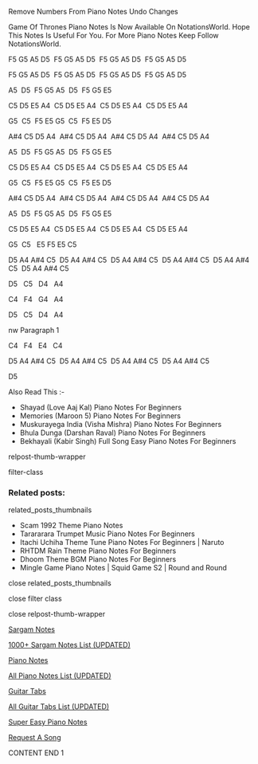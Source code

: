 
Remove Numbers From Piano Notes
Undo Changes

Game Of Thrones Piano Notes Is Now Available On NotationsWorld. Hope This Notes Is Useful For You. For More Piano Notes Keep Follow NotationsWorld.

F5 G5 A5 D5  F5 G5 A5 D5  F5 G5 A5 D5  F5 G5 A5 D5

F5 G5 A5 D5  F5 G5 A5 D5  F5 G5 A5 D5  F5 G5 A5 D5

A5  D5  F5 G5 A5  D5  F5 G5 E5

C5 D5 E5 A4  C5 D5 E5 A4  C5 D5 E5 A4  C5 D5 E5 A4

G5  C5  F5 E5 G5  C5  F5 E5 D5

A#4 C5 D5 A4  A#4 C5 D5 A4  A#4 C5 D5 A4  A#4 C5 D5 A4

A5  D5  F5 G5 A5  D5  F5 G5 E5

C5 D5 E5 A4  C5 D5 E5 A4  C5 D5 E5 A4  C5 D5 E5 A4

G5  C5  F5 E5 G5  C5  F5 E5 D5

A#4 C5 D5 A4  A#4 C5 D5 A4  A#4 C5 D5 A4  A#4 C5 D5 A4

A5  D5  F5 G5 A5  D5  F5 G5 E5

C5 D5 E5 A4  C5 D5 E5 A4  C5 D5 E5 A4  C5 D5 E5 A4

G5  C5   E5 F5 E5 C5

D5 A4 A#4 C5  D5 A4 A#4 C5  D5 A4 A#4 C5  D5 A4 A#4 C5  D5 A4 A#4 C5  D5 A4 A#4 C5

D5   C5   D4   A4

C4   F4   G4   A4

D5   C5   D4   A4

nw Paragraph 1

C4   F4   E4   C4

D5 A4 A#4 C5  D5 A4 A#4 C5  D5 A4 A#4 C5  D5 A4 A#4 C5

D5

Also Read This :-

* Shayad (Love Aaj Kal) Piano Notes For Beginners
* Memories (Maroon 5) Piano Notes For Beginners
* Muskurayega India (Visha Mishra) Piano Notes For Beginners
* Bhula Dunga (Darshan Raval) Piano Notes For Beginners
* Bekhayali (Kabir Singh) Full Song Easy Piano Notes For Beginners

relpost-thumb-wrapper

filter-class

### Related posts:

related_posts_thumbnails

* Scam 1992 Theme Piano Notes
* Tarararara Trumpet Music Piano Notes For Beginners
* Itachi Uchiha Theme Tune Piano Notes For Beginners | Naruto
* RHTDM Rain Theme Piano Notes For Beginners
* Dhoom Theme BGM Piano Notes For Beginners
* Mingle Game Piano Notes | Squid Game S2 | Round and Round

close related_posts_thumbnails

close filter class

close relpost-thumb-wrapper

[Sargam Notes](https://www.notationsworld.com/sargam-notes.html)

[1000+ Sargam Notes List (UPDATED)](https://www.notationsworld.com/all-songs-list-sargam-notes.html)

[Piano Notes](https://www.notationsworld.com/piano-notes.html)

[All Piano Notes List (UPDATED)](https://www.notationsworld.com/all-songs-list-piano-notes.html)

[Guitar Tabs](https://www.notationsworld.com/guitar-tabs.html)

[All Guitar Tabs List (UPDATED)](https://www.notationsworld.com/all-songs-list-guitar-tabs.html)

[Super Easy Piano Notes](https://studywall.in/)

[Request A Song](https://www.notationsworld.com/request-a-song.html)

CONTENT END 1

